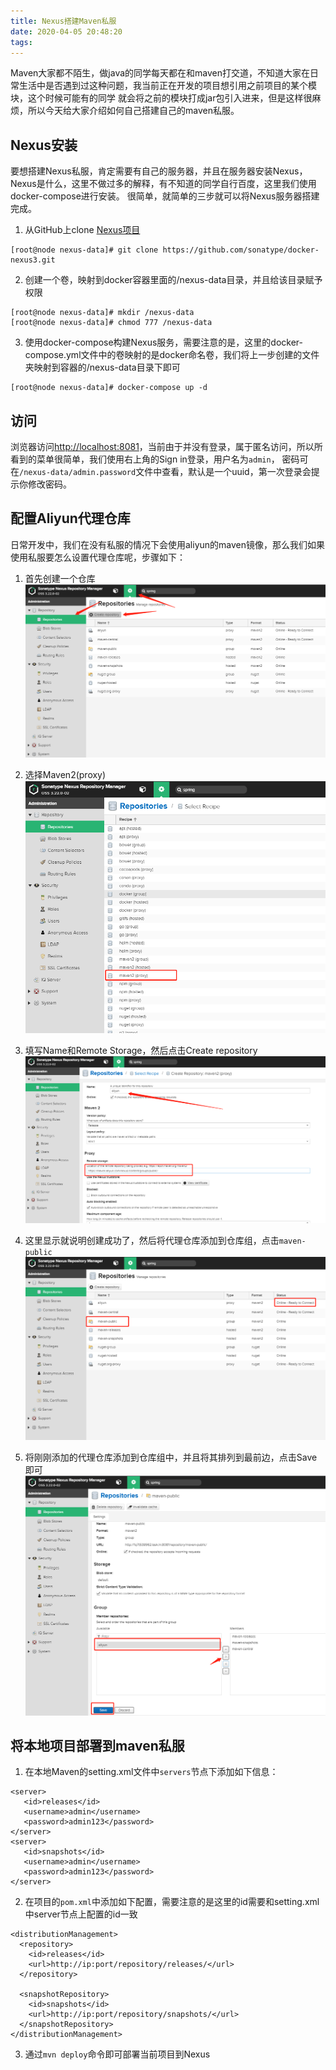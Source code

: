 ```yaml
---
title: Nexus搭建Maven私服
date: 2020-04-05 20:48:20
tags:
---
```


Maven大家都不陌生，做java的同学每天都在和maven打交道，不知道大家在日常生活中是否遇到过这种问题，我当前正在开发的项目想引用之前项目的某个模块，这个时候可能有的同学
就会将之前的模块打成jar包引入进来，但是这样很麻烦，所以今天给大家介绍如何自己搭建自己的maven私服。

## Nexus安装
要想搭建Nexus私服，肯定需要有自己的服务器，并且在服务器安装Nexus，Nexus是什么，这里不做过多的解释，有不知道的同学自行百度，这里我们使用docker-compose进行安装。
很简单，就简单的三步就可以将Nexus服务器搭建完成。
1. 从GitHub上clone [Nexus项目](https://github.com/sonatype/docker-nexus3)
```
[root@node nexus-data]# git clone https://github.com/sonatype/docker-nexus3.git
```
2. 创建一个卷，映射到docker容器里面的/nexus-data目录，并且给该目录赋予权限
```
[root@node nexus-data]# mkdir /nexus-data
[root@node nexus-data]# chmod 777 /nexus-data
```
3. 使用docker-compose构建Nexus服务，需要注意的是，这里的docker-compose.yml文件中的卷映射的是docker命名卷，我们将上一步创建的文件夹映射到容器的/nexus-data目录下即可
```
[root@node nexus-data]# docker-compose up -d
```

## 访问
浏览器访问[http://localhost:8081](http://localhost:8081)，当前由于并没有登录，属于匿名访问，所以所看到的菜单很简单，我们使用右上角的Sign in登录，用户名为`admin`，
密码可在`/nexus-data/admin.password`文件中查看，默认是一个uuid，第一次登录会提示你修改密码。

## 配置Aliyun代理仓库
日常开发中，我们在没有私服的情况下会使用aliyun的maven镜像，那么我们如果使用私服要怎么设置代理仓库呢，步骤如下：
1. 首先创建一个仓库
![Setup1](Nexus搭建Maven私服/setup-config1.jpg)

2. 选择Maven2(proxy)
![Setup1](Nexus搭建Maven私服/setup-config2.jpg)

3. 填写Name和Remote Storage，然后点击Create repository
![Setup1](Nexus搭建Maven私服/setup-config3.jpg)

4. 这里显示就说明创建成功了，然后将代理仓库添加到仓库组，点击`maven-public`
![Setup1](Nexus搭建Maven私服/setup-config4.jpg)

5. 将刚刚添加的代理仓库添加到仓库组中，并且将其排列到最前边，点击Save即可
![Setup1](Nexus搭建Maven私服/setup-config5.jpg)

## 将本地项目部署到maven私服
1. 在本地Maven的setting.xml文件中`servers`节点下添加如下信息：
```
<server>
   <id>releases</id>
   <username>admin</username>
   <password>admin123</password>
</server>
<server>
   <id>snapshots</id>
   <username>admin</username>
   <password>admin123</password>
</server>
```
2. 在项目的`pom.xml`中添加如下配置，需要注意的是这里的id需要和setting.xml中server节点上配置的id一致
```
<distributionManagement>
  <repository>
    <id>releases</id>
    <url>http://ip:port/repository/releases/</url>
  </repository>
 
  <snapshotRepository>
    <id>snapshots</id>
    <url>http://ip:port/repository/snapshots/</url>
  </snapshotRepository>
</distributionManagement>
```
3. 通过`mvn deploy`命令即可部署当前项目到Nexus